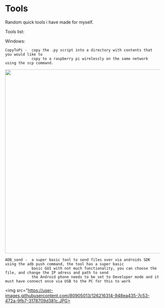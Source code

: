 
# Tools

Random quick tools i have made for myself.

Tools list:

Windows:
                
    CopyToPi -  copy the .py script into a directory with contents that you would like to
                copy to a raspberry pi wirelessly on the same network using the scp command.

<img src="https://user-images.githubusercontent.com/80905013/125839394-5325169b-5a19-4a72-9232-36468d6eb25c.gif" width="600">
                 

    ADB_send -  a super basic tool to send files over via androids SDK using the adb push command, the tool has a super basic
                basic GUI with not much functionality, you can choose the file, and change the IP adress and path to send
                the Android phone needs to be set to Developer mode and it must have connect once via USB to the PC for this to work
                
<img src="https://user-images.githubusercontent.com/80905013/126216314-948ea435-7c53-472a-9fb7-3178709d381c.JPG>

